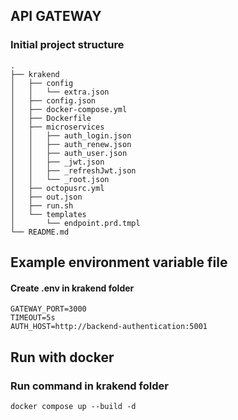 ## API GATEWAY

### Initial project structure

```
.
├── krakend
│   ├── config
│   │   └── extra.json
│   ├── config.json
│   ├── docker-compose.yml
│   ├── Dockerfile
│   ├── microservices
│   │   ├── auth_login.json
│   │   ├── auth_renew.json
│   │   ├── auth_user.json
│   │   ├── _jwt.json
│   │   ├── _refreshJwt.json
│   │   └── _root.json
│   ├── octopusrc.yml
│   ├── out.json
│   ├── run.sh
│   └── templates
│       └── endpoint.prd.tmpl
└── README.md
```


## Example environment variable file 

#### Create .env in krakend folder

```
GATEWAY_PORT=3000
TIMEOUT=5s
AUTH_HOST=http://backend-authentication:5001
```

## Run with docker

### Run command in krakend folder
```
docker compose up --build -d
```